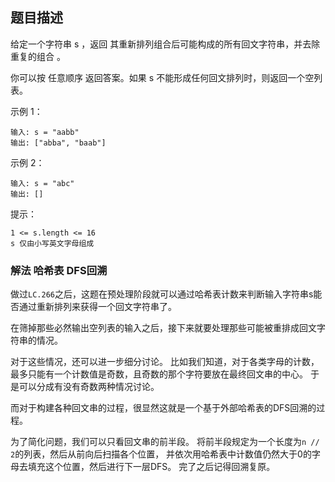 ## 题目描述
给定一个字符串 s ，返回 其重新排列组合后可能构成的所有回文字符串，并去除重复的组合 。

你可以按 任意顺序 返回答案。如果 s 不能形成任何回文排列时，则返回一个空列表。

示例 1：
```
输入: s = "aabb"
输出: ["abba", "baab"]
```
示例 2：
```
输入: s = "abc"
输出: []
```

提示：
```
1 <= s.length <= 16
s 仅由小写英文字母组成
```

### 解法 哈希表 DFS回溯
做过`LC.266`之后，这题在预处理阶段就可以通过哈希表计数来判断输入字符串s能否通过重新排列来获得一个回文字符串了。

在筛掉那些必然输出空列表的输入之后，接下来就要处理那些可能被重排成回文字符串的情况。

对于这些情况，还可以进一步细分讨论。
比如我们知道，对于各类字母的计数，最多只能有一个计数值是奇数，且奇数的那个字符要放在最终回文串的中心。
于是可以分成有没有奇数两种情况讨论。

而对于构建各种回文串的过程，很显然这就是一个基于外部哈希表的DFS回溯的过程。

为了简化问题，我们可以只看回文串的前半段。
将前半段规定为一个长度为`n // 2`的列表，然后从前向后扫描各个位置，
并依次用哈希表中计数值仍然大于0的字母去填充这个位置，然后进行下一层DFS。
完了之后记得回溯复原。